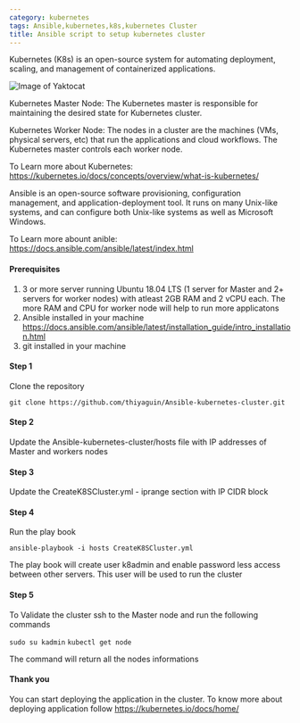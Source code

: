```yaml
---
category: kubernetes
tags: Ansible,kubernetes,k8s,kubernetes Cluster
title: Ansible script to setup kubernetes cluster
---
```

Kubernetes (K8s) is an open-source system for automating deployment, scaling, and management of containerized applications. 

![Image of Yaktocat](https://miro.medium.com/max/1516/1*t5TbINIv1vbTYCTraPy16g.png)

Kubernetes Master Node: The Kubernetes master is responsible for maintaining the desired state for Kubernetes cluster. 

Kubernetes Worker Node: The nodes in a cluster are the machines (VMs, physical servers, etc) that run the applications and cloud workflows. 
The Kubernetes master controls each worker node.

To Learn more about Kubernetes: https://kubernetes.io/docs/concepts/overview/what-is-kubernetes/


Ansible is an open-source software provisioning, configuration management, and application-deployment tool. 
It runs on many Unix-like systems, and can configure both Unix-like systems as well as Microsoft Windows.

To Learn more abount anible: https://docs.ansible.com/ansible/latest/index.html


#### Prerequisites

  1. 3 or more server running Ubuntu 18.04 LTS (1 server for Master and 2+ servers for worker nodes) with atleast 2GB RAM and 2 vCPU each. The more RAM and CPU for worker node will help to run more applicatons
  2. Ansible installed in your machine https://docs.ansible.com/ansible/latest/installation_guide/intro_installation.html
  3. git installed in your machine
  
#### Step 1 

Clone the repository
 
 ``` git clone https://github.com/thiyaguin/Ansible-kubernetes-cluster.git ```
 
#### Step 2
 
Update the Ansible-kubernetes-cluster/hosts file with IP addresses of Master and workers nodes
 
#### Step 3 

Update the CreateK8SCluster.yml - iprange section with IP CIDR block
 
#### Step 4 

Run the play book 
 
 ``` ansible-playbook -i hosts CreateK8SCluster.yml ```
 
 The play book will create user k8admin and enable password less access between other servers. This user will be used to run the cluster 
 
 #### Step 5 
 
 To Validate the cluster ssh to the Master node and run the following commands
 
 ``` sudo su kadmin ```
 ``` kubectl get node ```
 
The command will return all the nodes informations

#### Thank you 

You can start deploying the application in the cluster. To know more about deploying application follow https://kubernetes.io/docs/home/
